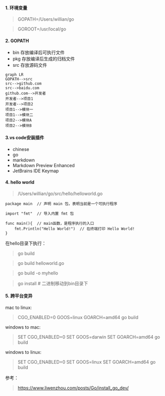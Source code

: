 
#### 1. 环境变量

> GOPATH=/Users/willian/go

> GOROOT=/usr/local/go


#### 2. GOPATH

-   bin 存放编译后可执行文件
-   pkg 存放编译后生成的归档文件
-   src 存放源码文件


```
graph LR
GOPATH-->src
src-->github.com
src-->baidu.com
github.com-->开发者
开发者-->项目1
开发者-->项目2
项目1-->模块一
项目1-->模块二
项目2-->模块A
项目2-->模块B

```

#### 3.vs code安装插件

-   chinese
-   go
-   markdown
-   Markdown Preview Enhanced
-   JetBrains IDE Keymap


#### 4. hello world

> /Users/willian/go/src/hello/helloworld.go

```
package main  // 声明 main 包，表明当前是一个可执行程序

import "fmt"  // 导入内置 fmt 包

func main(){  // main函数，是程序执行的入口
	fmt.Println("Hello World!")  // 在终端打印 Hello World!
}
```

在hello目录下执行：
> go build

> go build helloworld.go

> go build -o myhello

> go install     # 二进制移动到bin目录下

#### 5. 跨平台变异

mac to linux:
>   CGO_ENABLED=0 GOOS=linux GOARCH=amd64 go build

windows to mac:

> SET CGO_ENABLED=0 SET GOOS=darwin SET GOARCH=amd64 go build

windows to linux:

> SET CGO_ENABLED=0 SET GOOS=linux SET GOARCH=amd64 go build









参考：
> https://www.liwenzhou.com/posts/Go/install_go_dev/
